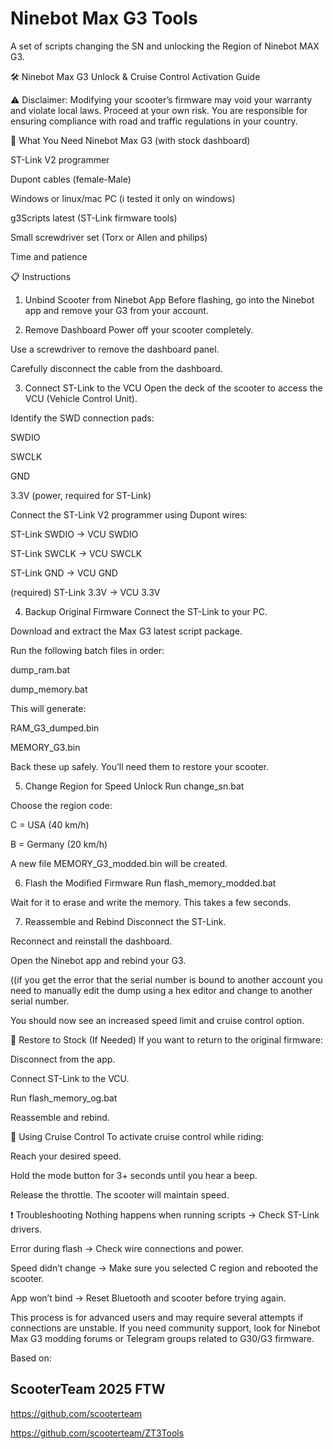 # Ninebot Max G3 Tools
A set of scripts changing the SN and unlocking the Region of Ninebot MAX G3.


🛠️ Ninebot Max G3 Unlock & Cruise Control Activation Guide

⚠️ Disclaimer: Modifying your scooter’s firmware may void your warranty and violate local laws. Proceed at your own risk. You are responsible for ensuring compliance with road and traffic regulations in your country.

🔧 What You Need
Ninebot Max G3 (with stock dashboard)

ST-Link V2 programmer

Dupont cables (female-Male)

Windows or linux/mac PC (i tested it only on windows)

g3Scripts latest (ST-Link firmware tools)

Small screwdriver set (Torx or Allen and philips)

Time and patience

📋 Instructions
1. Unbind Scooter from Ninebot App
Before flashing, go into the Ninebot app and remove your G3 from your account.

2. Remove Dashboard
Power off your scooter completely.

Use a screwdriver to remove the dashboard panel.

Carefully disconnect the cable from the dashboard.

3. Connect ST-Link to the VCU
Open the deck of the scooter to access the VCU (Vehicle Control Unit).

Identify the SWD connection pads:

SWDIO

SWCLK

GND

3.3V (power, required for ST-Link)

Connect the ST-Link V2 programmer using Dupont wires:

ST-Link SWDIO → VCU SWDIO

ST-Link SWCLK → VCU SWCLK

ST-Link GND → VCU GND

(required) ST-Link 3.3V → VCU 3.3V

4. Backup Original Firmware
Connect the ST-Link to your PC.

Download and extract the Max G3 latest script package.

Run the following batch files in order:

dump_ram.bat

dump_memory.bat

This will generate:

RAM_G3_dumped.bin

MEMORY_G3.bin

Back these up safely. You’ll need them to restore your scooter.

5. Change Region for Speed Unlock
Run change_sn.bat

Choose the region code:

C = USA (40 km/h)

B = Germany (20 km/h)


A new file MEMORY_G3_modded.bin will be created.

6. Flash the Modified Firmware
Run flash_memory_modded.bat

Wait for it to erase and write the memory. This takes a few seconds.

7. Reassemble and Rebind
Disconnect the ST-Link.

Reconnect and reinstall the dashboard.

Open the Ninebot app and rebind your G3.

((if you get the error that the serial number is bound to another account you need to manually edit the dump using a hex editor and change to another serial number.

You should now see an increased speed limit and cruise control option.

🔁 Restore to Stock (If Needed)
If you want to return to the original firmware:

Disconnect from the app.

Connect ST-Link to the VCU.

Run flash_memory_og.bat

Reassemble and rebind.

🚀 Using Cruise Control
To activate cruise control while riding:

Reach your desired speed.

Hold the mode button for 3+ seconds until you hear a beep.

Release the throttle. The scooter will maintain speed.

❗ Troubleshooting
Nothing happens when running scripts → Check ST-Link drivers.

Error during flash → Check wire connections and power.

Speed didn’t change → Make sure you selected C region and rebooted the scooter.

App won’t bind → Reset Bluetooth and scooter before trying again.

This process is for advanced users and may require several attempts if connections are unstable. If you need community support, look for Ninebot Max G3 modding forums or Telegram groups related to G30/G3 firmware.

Based on:
## ScooterTeam 2025 FTW
https://github.com/scooterteam

https://github.com/scooterteam/ZT3Tools
